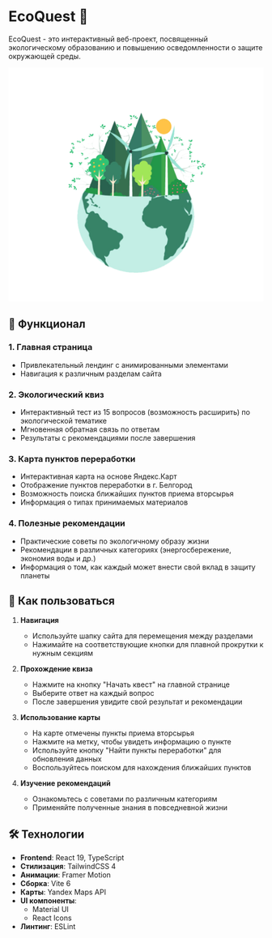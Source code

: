 # EcoQuest 🌿

EcoQuest - это интерактивный веб-проект, посвященный экологическому образованию и повышению осведомленности о защите окружающей среды.

![EcoQuest Screenshot](src/assets/eco-earth.png)

## 🚀 Функционал

### 1. Главная страница
- Привлекательный лендинг с анимированными элементами
- Навигация к различным разделам сайта

### 2. Экологический квиз
- Интерактивный тест из 15 вопросов (возможность расширить) по экологической тематике
- Мгновенная обратная связь по ответам
- Результаты с рекомендациями после завершения

### 3. Карта пунктов переработки
- Интерактивная карта на основе Яндекс.Карт
- Отображение пунктов переработки в г. Белгород
- Возможность поиска ближайших пунктов приема вторсырья
- Информация о типах принимаемых материалов

### 4. Полезные рекомендации
- Практические советы по экологичному образу жизни
- Рекомендации в различных категориях (энергосбережение, экономия воды и др.)
- Информация о том, как каждый может внести свой вклад в защиту планеты

## 📱 Как пользоваться

1. **Навигация**
   - Используйте шапку сайта для перемещения между разделами
   - Нажимайте на соответствующие кнопки для плавной прокрутки к нужным секциям

2. **Прохождение квиза**
   - Нажмите на кнопку "Начать квест" на главной странице
   - Выберите ответ на каждый вопрос
   - После завершения увидите свой результат и рекомендации

3. **Использование карты**
   - На карте отмечены пункты приема вторсырья
   - Нажмите на метку, чтобы увидеть информацию о пункте
   - Используйте кнопку "Найти пункты переработки" для обновления данных
   - Воспользуйтесь поиском для нахождения ближайших пунктов

4. **Изучение рекомендаций**
   - Ознакомьтесь с советами по различным категориям
   - Применяйте полученные знания в повседневной жизни

## 🛠️ Технологии

- **Frontend**: React 19, TypeScript
- **Стилизация**: TailwindCSS 4
- **Анимации**: Framer Motion
- **Сборка**: Vite 6
- **Карты**: Yandex Maps API
- **UI компоненты**: 
  - Material UI
  - React Icons
- **Линтинг**: ESLint
